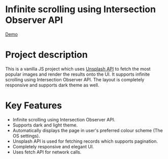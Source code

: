 # Infinite scrolling using Intersection Observer API

[Demo](https://sakshamgupta-infinite-scrolling.vercel.app/)

# Project description

This is a vanilla JS project which uses [Unsplash API](https://unsplash.com/documentation) to fetch the most popular images and render the results onto the UI. It supports infinite scrolling using Intersection Observer API. The layout is completely responsive and supports dark theme as well.

# Key Features

- Infinite scrolling using Intersection Observer API.
- Supports dark and light theme.
- Automatically displays the page in user's preferred colour scheme (The OS settings).
- Unsplash API is used for fetching records which supports pagination.
- Completely responsive and elegant UI.
- Uses fetch API for network calls.
